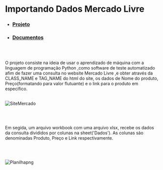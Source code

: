 <h1>Importando Dados Mercado Livre</h1>



-  ### <a href="https://github.com/PedroAtemRibeiro/DataImportMercadoLivre/blob/main/md/Projeto.md"> Projeto </a>

-  ### <a href="https://github.com/PedroAtemRibeiro/DataImportMercadoLivre/blob/main/md/Documentos.md"> Documentos </a>

  <br>
  <br>
  
   O projeto consiste na ideia de usar o aprendizado de máquina com a linguagem de programação Python ,como software de teste automatizado afim de fazer uma consulta no website Mercado Livre ,e obter através da CLASS_NAME  e TAG_NAME do html do site, os dados de Nome do produto, Preço(formatando para valor flutuante) e o link para o produto em específico.
  <br>
  <br>
 
![SiteMercado](https://user-images.githubusercontent.com/114637779/218005506-658a84a5-9e65-48e4-88e1-482094ee1637.png)


 

  <br><br>
  
 Em segida, um arquivo workbook com uma arquivo xlsx, recebe os dados da consulta divididos por colunas na sheet('Dados'). As colunas são denominadas Produto, Preço e Link respectivamente.
 

    
  <br><br>  
    
    
![Planilhapng](https://user-images.githubusercontent.com/114637779/218006478-12fca5d0-b487-45df-878a-e0ab65fe30c3.png)


  
